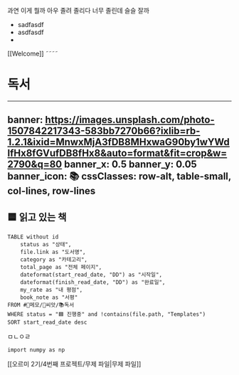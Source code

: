 과연 이게 뭘까
아우 졸려
졸리다
너무 졸린데 슬슬 잘까
* sadfasdf
* asdfasdf
* 

[[Welcome]]
˜˜˜˜

# 독서


---
banner: https://images.unsplash.com/photo-1507842217343-583bb7270b66?ixlib=rb-1.2.1&ixid=MnwxMjA3fDB8MHxwaG90by1wYWdlfHx8fGVufDB8fHx8&auto=format&fit=crop&w=2790&q=80
banner_x: 0.5
banner_y: 0.05
banner_icon: 📚
cssClasses: row-alt, table-small, col-lines, row-lines
---

## 🟦 읽고 있는 책
```dataview
TABLE without id
	status as "상태",
	file.link as "도서명",
	category as "카테고리",
	total_page as "전체 페이지", 
	dateformat(start_read_date, "DD") as "시작일",
	dateformat(finish_read_date, "DD") as "완료일",
	my_rate as "내 평점",
	book_note as "서평"
FROM #📔메모/🌰씨앗/📚독서
WHERE status = "🟦 진행중" and !contains(file.path, "Templates")
SORT start_read_date desc

```



ㅁㄴㅇㄹ

```
import numpy as np
```
[[오르미 2기/4번째 프로젝트/무제 파일|무제 파일]]

